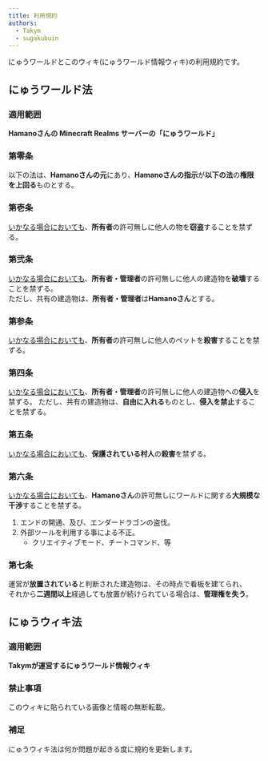 ```yaml
---
title: 利用規約
authors:
  - Takym
  - sugakubuin
---
```

にゅうワールドとこのウィキ(にゅうワールド情報ウィキ)の利用規約です。

## にゅうワールド法
### 適用範囲
**Hamanoさんの Minecraft Realms サーバーの「にゅうワールド」**

### 第零条
以下の法は、**Hamanoさんの元**にあり、**Hamanoさんの指示**が**以下の法**の**権限を上回る**ものとする。

### 第壱条
<u>いかなる場合においても</u>、**所有者**の許可無しに他人の物を**窃盗**することを禁ずる。

### 第弐条
<u>いかなる場合においても</u>、**所有者・管理者**の許可無しに他人の建造物を**破壊**することを禁ずる。<br />
ただし、共有の建造物は、**所有者・管理者**は**Hamanoさん**とする。

### 第参条
<u>いかなる場合においても</u>、**所有者**の許可無しに他人のペットを**殺害**することを禁ずる。

### 第四条
<u>いかなる場合においても</u>、**所有者・管理者**の許可無しに他人の建造物への**侵入**を禁ずる。
ただし、共有の建造物は、**自由に入れる**ものとし、**侵入を禁止**することを禁ずる。

### 第五条
<u>いかなる場合においても</u>、**保護されている村人**の**殺害**を禁ずる。

### 第六条
<u>いかなる場合においても</u>、**Hamanoさん**の許可無しにワールドに関する**大規模な干渉**することを禁ずる。
1. エンドの開通、及び、エンダードラゴンの盗伐。
2. 外部ツールを利用する事による不正。
	* クリエイティブモード、チートコマンド、等

### 第七条
運営が**放置されている**と判断された建造物は、その時点で看板を建てられ、<br />
それから**二週間以上**経過しても放置が続けられている場合は、**管理権を失う**。

## にゅうウィキ法
### 適用範囲
**Takymが運営するにゅうワールド情報ウィキ**

### 禁止事項
このウィキに貼られている画像と情報の無断転載。

### 補足
にゅうウィキ法は何か問題が起きる度に規約を更新します。

